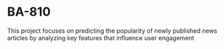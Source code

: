 # BA-810
This project focuses on predicting the popularity of newly published news articles by analyzing key features that influence user engagement

